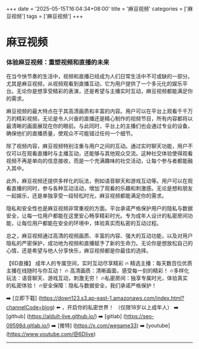 +++
date = '2025-05-15T16:04:34+08:00'
title = '麻豆视频'
categories = ['麻豆视频']
tags = ['麻豆视频']
+++

# 麻豆视频

### 体验麻豆视频：重塑视频和直播的未来

在当今快节奏的生活中，视频和直播已经成为人们日常生活中不可或缺的一部分。尤其是麻豆视频，从视频观看到直播互动，它为用户提供了一个多元化的娱乐平台。无论你是想享受精彩的表演，还是希望与主播实时互动，麻豆视频都能满足你的需求。

麻豆视频的最大特点在于其高清画质和丰富的内容。用户可以在平台上观看千千万万的精彩视频，无论是令人兴奋的直播还是精心制作的视频节目，所有内容都将以最清晰的画面展现在你的眼前。与此同时，平台上的主播们也会通过专业的设备，确保他们的直播质量，使观众不可能错过任何一个细节。

除了视频内容，麻豆视频特别注重与用户之间的互动。通过实时聊天功能，用户不仅可以在观看直播时与主播互动，还能够与其他观众交流。这种社交体验使得观看视频不再是单向的信息接收，而是一个充满趣味的社交活动，让每个参与者都能融入其中。

此外，麻豆视频还提供多样化的玩法，例如语音聊天和游戏互动等。用户可以在观看直播的同时，参与各种互动活动，增加了观看的乐趣和刺激感。无论是想和朋友一起娱乐，还是单独享受一段轻松时光，麻豆视频都能满足你的需求。

隐私和安全性也是麻豆视频非常重视的方面。平台承诺严格保护用户的隐私与数据安全，让每一位用户都能在这里安心畅享精彩时光。专为成年人设计的私密房间功能，让每位用户都能在安全的环境中，体验真实而私密的互动过程。

总之，麻豆视频通过高清的视频画质、丰富的内容、强大的互动功能，以及对用户隐私的严密保护，成功地为视频和直播赋予了新的生命力。无论你是想放松自己的心情，还是希望与他人分享快乐，麻豆视频都是你最佳的选择。

【6D直播】
成年人的专属空间，实时互动尽享精彩
🔥 精选主播：每天数百位优质主播在线随时与你互动！
🔥 高清画质：清晰画面，感受每一刻的精彩！
🔥多样化玩法：语音聊天、游戏互动，刺激无穷！
🔥私密房间：独享专属时光，体验真实的私密体验！
🔥安全保障：隐私与数据安全，我们承诺严格保护！

➡️ [立即下载] (https://down123.s3.ap-east-1.amazonaws.com/index.html?channelCode=blog) ⬅️ ，开启你的私密世界！
（仅限18岁以上成年人）
➡️ [github] (https://aldult-live.github.io/)
➡️ [gitlab] (https://seo-09598d.gitlab.io/)
➡️ [推特] (https://x.com/wegame33)
➡️ [youtube] (https://www.youtube.com/@6Dlive)

---
